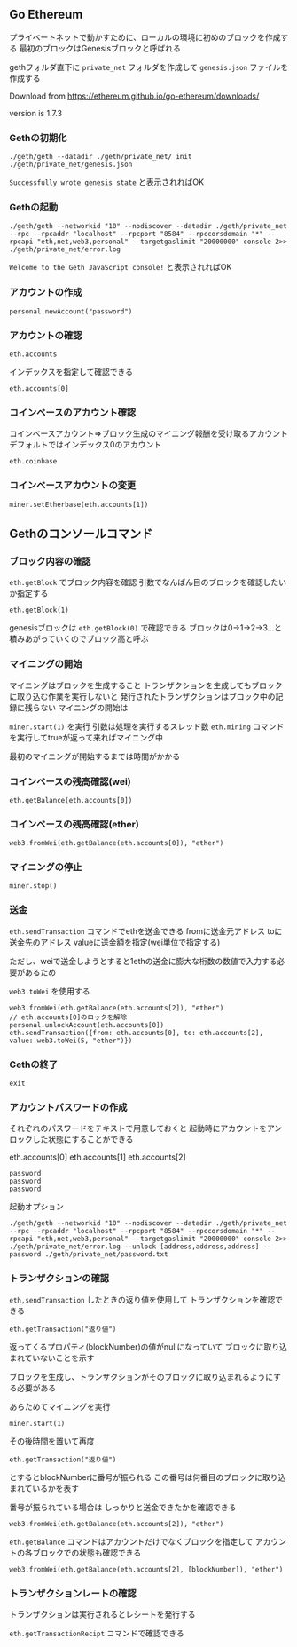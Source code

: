 ## Go Ethereum

プライベートネットで動かすために、ローカルの環境に初めのブロックを作成する
最初のブロックはGenesisブロックと呼ばれる

gethフォルダ直下に `private_net` フォルダを作成して `genesis.json` ファイルを作成する

Download from https://ethereum.github.io/go-ethereum/downloads/

version is 1.7.3

### Gethの初期化

`./geth/geth --datadir ./geth/private_net/ init ./geth/private_net/genesis.json`

`Successfully wrote genesis state` と表示されればOK

### Gethの起動

`./geth/geth --networkid "10" --nodiscover --datadir ./geth/private_net --rpc --rpcaddr "localhost" --rpcport "8584" --rpccorsdomain "*" --rpcapi "eth,net,web3,personal" --targetgaslimit "20000000" console 2>> ./geth/private_net/error.log`

`Welcome to the Geth JavaScript console!` と表示されればOK

### アカウントの作成

`personal.newAccount("password")`

### アカウントの確認

`eth.accounts`

インデックスを指定して確認できる

`eth.accounts[0]`

### コインベースのアカウント確認

コインベースアカウント=>ブロック生成のマイニング報酬を受け取るアカウント
デフォルトではインデックス0のアカウント

`eth.coinbase`

### コインベースアカウントの変更

`miner.setEtherbase(eth.accounts[1])`

## Gethのコンソールコマンド

### ブロック内容の確認

`eth.getBlock` でブロック内容を確認
引数でなんばん目のブロックを確認したいか指定する

`eth.getBlock(1)`

genesisブロックは `eth.getBlock(0)` で確認できる
ブロックは0->1->2->3...と積みあがっていくのでブロック高と呼ぶ

### マイニングの開始

マイニングはブロックを生成すること
トランザクションを生成してもブロックに取り込む作業を実行しないと
発行されたトランザクションはブロック中の記録に残らない
マイニングの開始は

`miner.start(1)` を実行
引数は処理を実行するスレッド数
`eth.mining` コマンドを実行してtrueが返って来ればマイニング中

最初のマイニングが開始するまでは時間がかかる

### コインベースの残高確認(wei)

`eth.getBalance(eth.accounts[0])`

### コインベースの残高確認(ether)

`web3.fromWei(eth.getBalance(eth.accounts[0]), "ether")`

### マイニングの停止

`miner.stop()`

### 送金

`eth.sendTransaction` コマンドでethを送金できる
fromに送金元アドレス
toに送金先のアドレス
valueに送金額を指定(wei単位で指定する)

ただし、weiで送金しようとすると1ethの送金に膨大な桁数の数値で入力する必要があるため

`web3.toWei` を使用する

```
web3.fromWei(eth.getBalance(eth.accounts[2]), "ether")
// eth.accounts[0]のロックを解除
personal.unlockAccount(eth.accounts[0])
eth.sendTransaction({from: eth.accounts[0], to: eth.accounts[2], value: web3.toWei(5, "ether")})
```

### Gethの終了

`exit`

### アカウントパスワードの作成

それぞれのパスワードをテキストで用意しておくと
起動時にアカウントをアンロックした状態にすることができる

eth.accounts[0]
eth.accounts[1]
eth.accounts[2]

```
password
password
password
```

起動オプション

`./geth/geth --networkid "10" --nodiscover --datadir ./geth/private_net --rpc --rpcaddr "localhost" --rpcport "8584" --rpccorsdomain "*" --rpcapi "eth,net,web3,personal" --targetgaslimit "20000000" console 2>> ./geth/private_net/error.log --unlock [address,address,address] --password ./geth/private_net/password.txt`

### トランザクションの確認

`eth,sendTransaction` したときの返り値を使用して
トランザクションを確認できる

`eth.getTransaction("返り値")`

返ってくるプロパティ(blockNumber)の値がnullになっていて
ブロックに取り込まれていないことを示す

ブロックを生成し、トランザクションがそのブロックに取り込まれるようにする必要がある

あらためてマイニングを実行

`miner.start(1)`

その後時間を置いて再度

`eth.getTransaction("返り値")`

とするとblockNumberに番号が振られる
この番号は何番目のブロックに取り込まれているかを表す

番号が振られている場合は
しっかりと送金できたかを確認できる

`web3.fromWei(eth.getBalance(eth.accounts[2]), "ether")`

`eth.getBalance` コマンドはアカウントだけでなくブロックを指定して
アカウントの各ブロックでの状態も確認できる

`web3.fromWei(eth.getBalance(eth.accounts[2], [blockNumber]), "ether")`

### トランザクションレートの確認

トランザクションは実行されるとレシートを発行する

`eth.getTransactionRecipt` コマンドで確認できる
